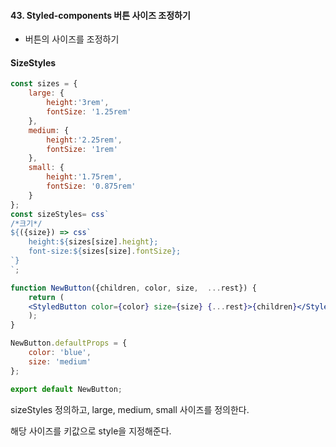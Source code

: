#### 43. Styled-components 버튼 사이즈 조정하기
- 버튼의 사이즈를 조정하기

#### SizeStyles

```jsx
const sizes = {
    large: {
        height:'3rem',
        fontSize: '1.25rem'
    },
    medium: {
        height:'2.25rem',
        fontSize: '1rem'
    },
    small: {
        height:'1.75rem',
        fontSize: '0.875rem'
    }
};
const sizeStyles= css`
/*크기*/
${({size}) => css`
    height:${sizes[size].height};
    font-size:${sizes[size].fontSize};
`}
`;

function NewButton({children, color, size,  ...rest}) {
    return (
    <StyledButton color={color} size={size} {...rest}>{children}</StyledButton>
    );
}

NewButton.defaultProps = {
    color: 'blue',
    size: 'medium'
};

export default NewButton; 
```

sizeStyles 정의하고, large, medium, small 사이즈를 정의한다.

해당 사이즈를 키값으로 style을 지정해준다.